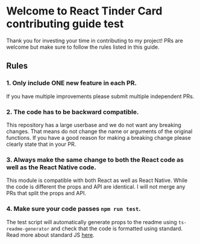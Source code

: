 # Welcome to React Tinder Card contributing guide test

Thank you for investing your time in contributing to my project! PRs are welcome but make sure to follow the rules listed in this guide.

## Rules

### 1. Only include ONE new feature in each PR. 

If you have multiple improvements please submit multiple independent PRs.

### 2. The code has to be backward compatible. 

This repository has a large userbase and we do not want any breaking changes. That means do not change the name or arguments of the original functions. If you have a good reason for making a breaking change please clearly state that in your PR.

### 3. Always make the same change to both the React code as well as the React Native code.

This module is compatible with both React as well as React Native. While the code is different the props and API are identical. I will not merge any PRs that split the props and API.

### 4. Make sure your code passes ```npm run test```.

The test script will automatically generate props to the readme using `ts-readme-generator` and check that the code is formatted using standard. Read more about standard JS [here](https://standardjs.com).

